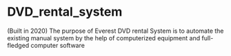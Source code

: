 # DVD_rental_system
(Built in 2020) The purpose of Everest DVD rental System is to automate the existing manual system by the help of computerized equipment and full-fledged computer software
